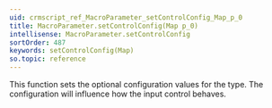 ```yaml
---
uid: crmscript_ref_MacroParameter_setControlConfig_Map_p_0
title: MacroParameter.setControlConfig(Map p_0)
intellisense: MacroParameter.setControlConfig
sortOrder: 487
keywords: setControlConfig(Map)
so.topic: reference
---
```



This function sets the optional configuration values for the type. The configuration will influence how the input control behaves.


